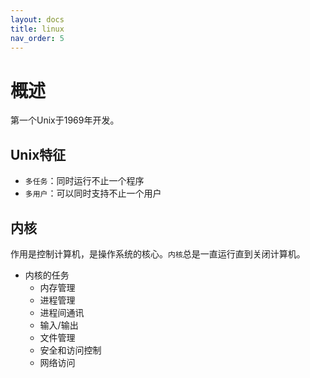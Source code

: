 ```yaml
---
layout: docs
title: linux
nav_order: 5
---
```


# 概述

第一个Unix于1969年开发。

## Unix特征

- `多任务`：同时运行不止一个程序
- `多用户`：可以同时支持不止一个用户

## 内核

作用是控制计算机，是操作系统的核心。`内核`总是一直运行直到关闭计算机。

- 内核的任务
  - 内存管理
  - 进程管理
  - 进程间通讯
  - 输入/输出
  - 文件管理
  - 安全和访问控制
  - 网络访问

